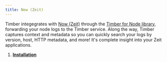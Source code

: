 ```yaml
---
title: Now (Zeit)
---
```

Timber integegrates with [Now (Zeit)](https://zeit.co/now) through the [Timber for Node library](/languages/node), forwarding your node logs to the Timber service. Along the way, Timber captures context and metadata so you can quickly search your logs by version, host, HTTP metadata, and more! It's complete insight into your Zeit applications.

1. [**Installation**](installation)
